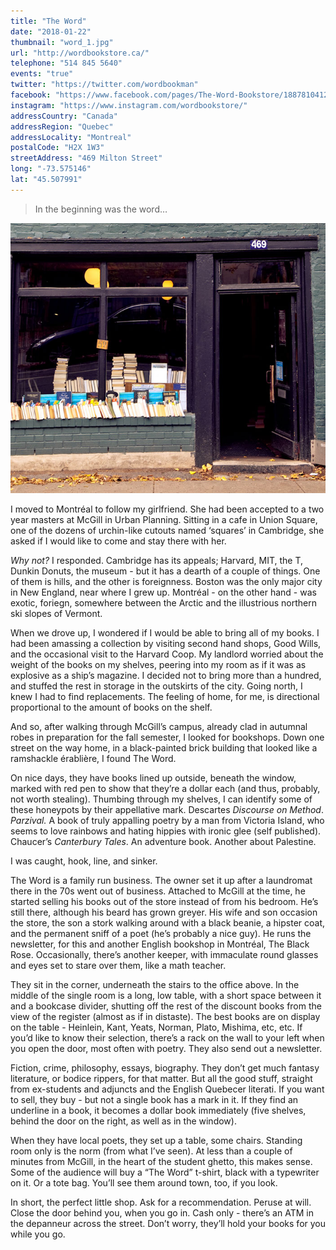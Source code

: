 ```yaml
---
title: "The Word"
date: "2018-01-22"
thumbnail: "word_1.jpg"
url: "http://wordbookstore.ca/"
telephone: "514 845 5640"
events: "true"
twitter: "https://twitter.com/wordbookman"
facebook: "https://www.facebook.com/pages/The-Word-Bookstore/188781041205986"
instagram: "https://www.instagram.com/wordbookstore/"
addressCountry: "Canada"
addressRegion: "Quebec"
addressLocality: "Montreal"
postalCode: "H2X 1W3"
streetAddress: "469 Milton Street"
long: "-73.575146"
lat: "45.507991"
---
```

> In the beginning was the word…

![](word_1.jpg)

I moved to Montréal to follow my girlfriend. She had been accepted to a two year masters at McGill in Urban Planning. Sitting in a cafe in Union Square, one of the dozens of urchin-like cutouts named ‘squares’ in Cambridge, she asked if I would like to come and stay there with her. 

*Why not?* I responded. Cambridge has its appeals; Harvard, MIT, the T, Dunkin Donuts, the museum - but it has a dearth of a couple of things. One of them is hills, and the other is foreignness. Boston was the only major city in New England, near where I grew up. Montréal - on the other hand - was exotic, foriegn, somewhere between the Arctic and the illustrious northern ski slopes of Vermont.

When we drove up, I wondered if I would be able to bring all of my books. I had been amassing a collection by visiting second hand shops, Good Wills, and the occasional visit to the Harvard Coop. My landlord worried about the weight of the books on my shelves, peering into my room as if it was as explosive as a ship’s magazine. I decided not to bring more than a hundred, and stuffed the rest in storage in the outskirts of the city. Going north, I knew I had to find replacements. The feeling of home, for me, is directional proportional to the amount of books on the shelf.

And so, after walking through McGill’s campus, already clad in autumnal robes in preparation for the fall semester, I looked for bookshops. Down one street on the way home, in a black-painted brick building that looked like a ramshackle érablière, I found The Word.

On nice days, they have books lined up outside, beneath the window, marked with red pen to show that they’re a dollar each (and thus, probably, not worth stealing). Thumbing through my shelves, I can identify some of these honeypots by their appellative mark. Descartes _Discourse on Method_. _Parzival._ A book of truly appalling poetry by a man from Victoria Island, who seems to love rainbows and hating hippies with ironic glee (self published). Chaucer’s _Canterbury Tales_. An adventure book. Another about Palestine.

I was caught, hook, line, and sinker.

The Word is a family run business. The owner set it up after a laundromat there in the 70s went out of business. Attached to McGill at the time, he started selling his books out of the store instead of from his bedroom. He’s still there, although his beard has grown greyer. His wife and son occasion the store, the son a stork walking around with a black beanie, a hipster coat, and the permanent sniff of a poet (he’s probably a nice guy). He runs the newsletter, for this and another English bookshop in Montréal, The Black Rose. Occasionally, there’s another keeper, with immaculate round glasses and eyes set to stare over them, like a math teacher. 

They sit in the corner, underneath the stairs to the office above. In the middle of the single room is a long, low table, with a short space between it and a bookcase divider, shutting off the rest of the discount books from the view of the register (almost as if in distaste). The best books are on display on the table - Heinlein, Kant, Yeats, Norman, Plato, Mishima, etc, etc.  If you’d like to know their selection, there’s a rack on the wall to your left when you open the door, most often with poetry. They also send out a  newsletter.

Fiction, crime, philosophy, essays, biography. They don’t get much fantasy literature, or bodice rippers, for that matter. But all the good stuff, straight from ex-students and adjuncts and the English Quebecer literati. If you want to sell, they buy - but not a single book has a mark in it. If they find an underline in a book, it becomes a dollar book immediately (five shelves, behind the door on the right, as well as in the window).  
  
When they have local poets, they set up a table, some chairs. Standing room only is the norm (from what I’ve seen). At less than a couple of minutes from McGill, in the heart of the student ghetto, this makes sense. Some of the audience will buy a “The Word” t-shirt, black with a typewriter on it. Or a tote bag. You’ll see them around town, too, if you look.

In short, the perfect little shop. Ask for a recommendation. Peruse at will. Close the door behind you, when you go in. Cash only - there’s an ATM in the depanneur across the street. Don’t worry, they’ll hold your books for you while you go.